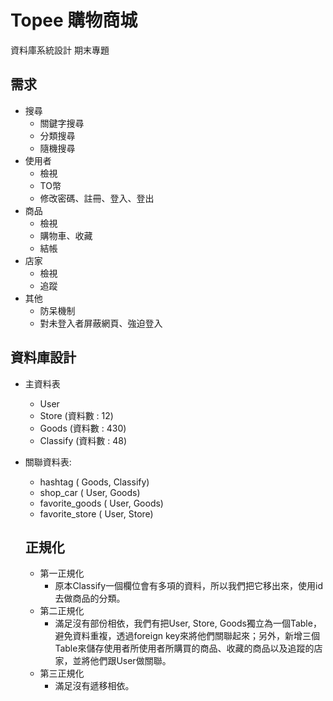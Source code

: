 # Topee 購物商城
資料庫系統設計 期末專題

## 需求
* 搜尋
  * 關鍵字搜尋
  * 分類搜尋
  * 隨機搜尋
* 使用者
  * 檢視
  * TO幣
  * 修改密碼、註冊、登入、登出
* 商品
  * 檢視
  * 購物車、收藏
  * 結帳 
* 店家
  * 檢視
  * 追蹤
* 其他
  * 防呆機制
  * 對未登入者屏蔽網頁、強迫登入
  
## 資料庫設計
* 主資料表
  * User
  * Store (資料數 : 12)
  * Goods (資料數 : 430)
  * Classify (資料數 : 48)
* 關聯資料表:
  * hashtag ( Goods, Classify)
  * shop_car ( User, Goods)
  * favorite_goods ( User, Goods)
  * favorite_store ( User, Store)
  
  ## 正規化
  * 第一正規化
    * 原本Classify一個欄位會有多項的資料，所以我們把它移出來，使用id去做商品的分類。
  * 第二正規化
    * 滿足沒有部份相依，我們有把User, Store, Goods獨立為一個Table，避免資料重複，透過foreign key來將他們關聯起來；另外，新增三個Table來儲存使用者所使用者所購買的商品、收藏的商品以及追蹤的店家，並將他們跟User做關聯。
  * 第三正規化
    * 滿足沒有遞移相依。
  
  

